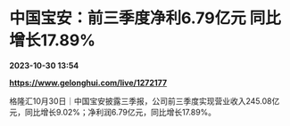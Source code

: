 # 中国宝安：前三季度净利6.79亿元 同比增长17.89%

**2023-10-30 13:54**

**https://www.gelonghui.com/live/1272177**

格隆汇10月30日｜中国宝安披露三季报，公司前三季度实现营业收入245.08亿元，同比增长9.02%；净利润6.79亿元，同比增长17.89%。